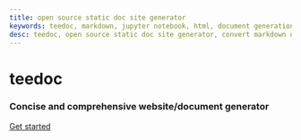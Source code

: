 ```yaml
---
title: open source static doc site generator
keywords: teedoc, markdown, jupyter notebook, html, document generation, alternative gitbook, website generation, static website, document website generation, multiple documents
desc: teedoc, open source static doc site generator, convert markdown or jupyter notbook into html static webpage
---
```





<div id="home_page">
    <div>
        <h1><span>teedoc</span></h1>
        <h3>Concise and comprehensive website/document generator</h3>
    </div>
    <div id="big_btn_wrapper">
        <div class="big_btn">
            <a href="/get_started/en/">Get started</a>
        </div>
    </div>
</div>
